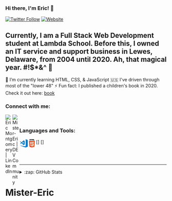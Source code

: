 ### Hi there, I'm Eric! 👋

[![Twitter Follow](https://img.shields.io/twitter/follow/Lullaby4D?color=1DA1F2&logo=twitter&style=for-the-badge&url=https://twitter.com/Lullaby4D)](https://twitter.com/Lullaby4D)
[![Website](https://img.shields.io/website?label=Lullaby4MyDemons.com&style=for-the-badge&url=https%3A%2F%2Flullaby4mydemons.com)](https://lullaby4mydemons.com)

## Currently, I am a Full Stack Web Development student at Lambda School. Before this, I owned an IT service and support business in Lewes, Delaware, from 2004 until 2020. Ah, that magical year. #!$*&^ 🥴
 
🌱 I’m currently learning HTML, CSS, & JavaScript
🇺🇸  I've driven through most of the "lower 48"
⚡ Fun fact: I published a children's book in 2020. Check it out here: [book]




### Connect with me:
[<img align="left" alt="Eric Montgomery | LinkedIn" width="22px" src="https://cdn.jsdelivr.net/npm/simple-icons@v3/icons/linkedin.svg" />][linkedin]
[<img align="left" alt="Mister-Eric | DEV Community" width="22px" src="https://d2fltix0v2e0sb.cloudfront.net/dev-badge.svg" />][devcommunity]


<br />

### Languages and Tools:

[<img align="left" alt="Visual Studio Code" width="26px" src="https://raw.githubusercontent.com/github/explore/80688e429a7d4ef2fca1e82350fe8e3517d3494d/topics/visual-studio-code/visual-studio-code.png" />]
[<img align="left" alt="HTML5" width="26px" src="https://raw.githubusercontent.com/github/explore/80688e429a7d4ef2fca1e82350fe8e3517d3494d/topics/html/html.png" />]

<br />
<br />

---
<!--START_SECTION:activity-->


<!--END_SECTION:activity-->

</details>

<details>
  <summary>:zap: GitHub Stats</summary>

  <img align="left" alt="Mister-Eric's GitHub Stats" src="https://github-readme-stats.mister-eric.vercel.app/api?username=Mister-Eric&show_icons=true&hide_border=true" />

</details>

[website]: https://l4md.com
[book]: https://amzn.to/2X6mhAm
[twitter]: https://twitter.com/Lullaby4D
[linkedin]: https://linkedin.com/in/mrericmontgomery/
[devcommunity]: https://dev.to/mistereric


# Mister-Eric
